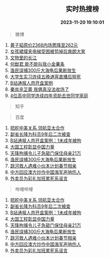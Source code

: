<div align="center"><h2>实时热搜榜</h2><h4>2023-11-20 19:10:01</h4></div>

> 微博  

1. [黄子韬原价2368内场票降至262元](https://s.weibo.com/weibo?q=%23%E9%BB%84%E5%AD%90%E9%9F%AC%E5%8E%9F%E4%BB%B72368%E5%86%85%E5%9C%BA%E7%A5%A8%E9%99%8D%E8%87%B3262%E5%85%83%23&t=31&band_rank=1&Refer=top)<br />
2. [女孩裙摆夹电梯受困被剪掉后爽朗大笑](https://s.weibo.com/weibo?q=%23%E5%A5%B3%E5%AD%A9%E8%A3%99%E6%91%86%E5%A4%B9%E7%94%B5%E6%A2%AF%E5%8F%97%E5%9B%B0%E8%A2%AB%E5%89%AA%E6%8E%89%E5%90%8E%E7%88%BD%E6%9C%97%E5%A4%A7%E7%AC%91%23&t=31&band_rank=2&Refer=top)<br />
3. [文物里的长江](https://s.weibo.com/weibo?q=%23%E6%96%87%E7%89%A9%E9%87%8C%E7%9A%84%E9%95%BF%E6%B1%9F%23&t=31&band_rank=3&Refer=top)<br />
4. [何猷君 能不能叫我小金薯条](https://s.weibo.com/weibo?q=%E4%BD%95%E7%8C%B7%E5%90%9B%20%E8%83%BD%E4%B8%8D%E8%83%BD%E5%8F%AB%E6%88%91%E5%B0%8F%E9%87%91%E8%96%AF%E6%9D%A1&t=31&band_rank=4&Refer=top)<br />
5. [渔民误捕300斤大海龟后果断放生](https://s.weibo.com/weibo?q=%23%E6%B8%94%E6%B0%91%E8%AF%AF%E6%8D%95300%E6%96%A4%E5%A4%A7%E6%B5%B7%E9%BE%9F%E5%90%8E%E6%9E%9C%E6%96%AD%E6%94%BE%E7%94%9F%23&t=31&band_rank=5&Refer=top)<br />
6. [大学生实习连续五晚通宵直播后猝死](https://s.weibo.com/weibo?q=%23%E5%A4%A7%E5%AD%A6%E7%94%9F%E5%AE%9E%E4%B9%A0%E8%BF%9E%E7%BB%AD%E4%BA%94%E6%99%9A%E9%80%9A%E5%AE%B5%E7%9B%B4%E6%92%AD%E5%90%8E%E7%8C%9D%E6%AD%BB%23&t=31&band_rank=6&Refer=top)<br />
7. [B站通报人肉开盒案例](https://s.weibo.com/weibo?q=%23B%E7%AB%99%E9%80%9A%E6%8A%A5%E4%BA%BA%E8%82%89%E5%BC%80%E7%9B%92%E6%A1%88%E4%BE%8B%23&t=31&band_rank=7&Refer=top)<br />
8. [秦岚辛芷蕾 我俩真没法收场了](https://s.weibo.com/weibo?q=%E7%A7%A6%E5%B2%9A%E8%BE%9B%E8%8A%B7%E8%95%BE%20%E6%88%91%E4%BF%A9%E7%9C%9F%E6%B2%A1%E6%B3%95%E6%94%B6%E5%9C%BA%E4%BA%86&t=31&band_rank=8&Refer=top)<br />
9. [4位高中同学连续四年资助去世同学家庭](https://s.weibo.com/weibo?q=%234%E4%BD%8D%E9%AB%98%E4%B8%AD%E5%90%8C%E5%AD%A6%E8%BF%9E%E7%BB%AD%E5%9B%9B%E5%B9%B4%E8%B5%84%E5%8A%A9%E5%8E%BB%E4%B8%96%E5%90%8C%E5%AD%A6%E5%AE%B6%E5%BA%AD%23&t=31&band_rank=9&Refer=top)<br />

> 知乎  


> 百度  

1. [把舵中美关系 领航亚太合作](https://www.baidu.com/s?wd=%E6%8A%8A%E8%88%B5%E4%B8%AD%E7%BE%8E%E5%85%B3%E7%B3%BB+%E9%A2%86%E8%88%AA%E4%BA%9A%E5%A4%AA%E5%90%88%E4%BD%9C&sa=fyb_news&rsv_dl=fyb_news)<br />
2. [副省长降为科员9年后二次被查](https://www.baidu.com/s?wd=%E5%89%AF%E7%9C%81%E9%95%BF%E9%99%8D%E4%B8%BA%E7%A7%91%E5%91%989%E5%B9%B4%E5%90%8E%E4%BA%8C%E6%AC%A1%E8%A2%AB%E6%9F%A5&sa=fyb_news&rsv_dl=fyb_news)<br />
3. [B站通报人肉开盒案例：1未成年被拘](https://www.baidu.com/s?wd=B%E7%AB%99%E9%80%9A%E6%8A%A5%E4%BA%BA%E8%82%89%E5%BC%80%E7%9B%92%E6%A1%88%E4%BE%8B%EF%BC%9A1%E6%9C%AA%E6%88%90%E5%B9%B4%E8%A2%AB%E6%8B%98&sa=fyb_news&rsv_dl=fyb_news)<br />
4. [大国工程彰显中国力量](https://www.baidu.com/s?wd=%E5%A4%A7%E5%9B%BD%E5%B7%A5%E7%A8%8B%E5%BD%B0%E6%98%BE%E4%B8%AD%E5%9B%BD%E5%8A%9B%E9%87%8F&sa=fyb_news&rsv_dl=fyb_news)<br />
5. [天降拘捕令儿子急砸门保住母亲21万](https://www.baidu.com/s?wd=%E5%A4%A9%E9%99%8D%E6%8B%98%E6%8D%95%E4%BB%A4%E5%84%BF%E5%AD%90%E6%80%A5%E7%A0%B8%E9%97%A8%E4%BF%9D%E4%BD%8F%E6%AF%8D%E4%BA%B221%E4%B8%87&sa=fyb_news&rsv_dl=fyb_news)<br />
6. [渔民误捕300斤大海龟后果断放生](https://www.baidu.com/s?wd=%E6%B8%94%E6%B0%91%E8%AF%AF%E6%8D%95300%E6%96%A4%E5%A4%A7%E6%B5%B7%E9%BE%9F%E5%90%8E%E6%9E%9C%E6%96%AD%E6%94%BE%E7%94%9F&sa=fyb_news&rsv_dl=fyb_news)<br />
7. [跳河救人遇难小伙本计划春节相亲](https://www.baidu.com/s?wd=%E8%B7%B3%E6%B2%B3%E6%95%91%E4%BA%BA%E9%81%87%E9%9A%BE%E5%B0%8F%E4%BC%99%E6%9C%AC%E8%AE%A1%E5%88%92%E6%98%A5%E8%8A%82%E7%9B%B8%E4%BA%B2&sa=fyb_news&rsv_dl=fyb_news)<br />
8. [中方回应澳方炒作中国海军声呐伤人](https://www.baidu.com/s?wd=%E4%B8%AD%E6%96%B9%E5%9B%9E%E5%BA%94%E6%BE%B3%E6%96%B9%E7%82%92%E4%BD%9C%E4%B8%AD%E5%9B%BD%E6%B5%B7%E5%86%9B%E5%A3%B0%E5%91%90%E4%BC%A4%E4%BA%BA&sa=fyb_news&rsv_dl=fyb_news)<br />
9. [外卖员为彩礼加班累死系谣言](https://www.baidu.com/s?wd=%E5%A4%96%E5%8D%96%E5%91%98%E4%B8%BA%E5%BD%A9%E7%A4%BC%E5%8A%A0%E7%8F%AD%E7%B4%AF%E6%AD%BB%E7%B3%BB%E8%B0%A3%E8%A8%80&sa=fyb_news&rsv_dl=fyb_news)<br />

> 哔哩哔哩  

1. [把舵中美关系 领航亚太合作](https://www.baidu.com/s?wd=%E6%8A%8A%E8%88%B5%E4%B8%AD%E7%BE%8E%E5%85%B3%E7%B3%BB+%E9%A2%86%E8%88%AA%E4%BA%9A%E5%A4%AA%E5%90%88%E4%BD%9C&sa=fyb_news&rsv_dl=fyb_news)<br />
2. [副省长降为科员9年后二次被查](https://www.baidu.com/s?wd=%E5%89%AF%E7%9C%81%E9%95%BF%E9%99%8D%E4%B8%BA%E7%A7%91%E5%91%989%E5%B9%B4%E5%90%8E%E4%BA%8C%E6%AC%A1%E8%A2%AB%E6%9F%A5&sa=fyb_news&rsv_dl=fyb_news)<br />
3. [B站通报人肉开盒案例：1未成年被拘](https://www.baidu.com/s?wd=B%E7%AB%99%E9%80%9A%E6%8A%A5%E4%BA%BA%E8%82%89%E5%BC%80%E7%9B%92%E6%A1%88%E4%BE%8B%EF%BC%9A1%E6%9C%AA%E6%88%90%E5%B9%B4%E8%A2%AB%E6%8B%98&sa=fyb_news&rsv_dl=fyb_news)<br />
4. [大国工程彰显中国力量](https://www.baidu.com/s?wd=%E5%A4%A7%E5%9B%BD%E5%B7%A5%E7%A8%8B%E5%BD%B0%E6%98%BE%E4%B8%AD%E5%9B%BD%E5%8A%9B%E9%87%8F&sa=fyb_news&rsv_dl=fyb_news)<br />
5. [天降拘捕令儿子急砸门保住母亲21万](https://www.baidu.com/s?wd=%E5%A4%A9%E9%99%8D%E6%8B%98%E6%8D%95%E4%BB%A4%E5%84%BF%E5%AD%90%E6%80%A5%E7%A0%B8%E9%97%A8%E4%BF%9D%E4%BD%8F%E6%AF%8D%E4%BA%B221%E4%B8%87&sa=fyb_news&rsv_dl=fyb_news)<br />
6. [渔民误捕300斤大海龟后果断放生](https://www.baidu.com/s?wd=%E6%B8%94%E6%B0%91%E8%AF%AF%E6%8D%95300%E6%96%A4%E5%A4%A7%E6%B5%B7%E9%BE%9F%E5%90%8E%E6%9E%9C%E6%96%AD%E6%94%BE%E7%94%9F&sa=fyb_news&rsv_dl=fyb_news)<br />
7. [跳河救人遇难小伙本计划春节相亲](https://www.baidu.com/s?wd=%E8%B7%B3%E6%B2%B3%E6%95%91%E4%BA%BA%E9%81%87%E9%9A%BE%E5%B0%8F%E4%BC%99%E6%9C%AC%E8%AE%A1%E5%88%92%E6%98%A5%E8%8A%82%E7%9B%B8%E4%BA%B2&sa=fyb_news&rsv_dl=fyb_news)<br />
8. [中方回应澳方炒作中国海军声呐伤人](https://www.baidu.com/s?wd=%E4%B8%AD%E6%96%B9%E5%9B%9E%E5%BA%94%E6%BE%B3%E6%96%B9%E7%82%92%E4%BD%9C%E4%B8%AD%E5%9B%BD%E6%B5%B7%E5%86%9B%E5%A3%B0%E5%91%90%E4%BC%A4%E4%BA%BA&sa=fyb_news&rsv_dl=fyb_news)<br />
9. [外卖员为彩礼加班累死系谣言](https://www.baidu.com/s?wd=%E5%A4%96%E5%8D%96%E5%91%98%E4%B8%BA%E5%BD%A9%E7%A4%BC%E5%8A%A0%E7%8F%AD%E7%B4%AF%E6%AD%BB%E7%B3%BB%E8%B0%A3%E8%A8%80&sa=fyb_news&rsv_dl=fyb_news)<br />
